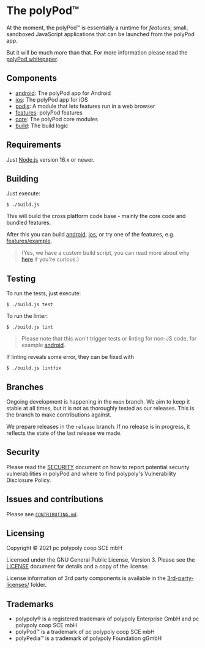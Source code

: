 # The polyPod™

At the moment, the polyPod™ is essentially a runtime for _features_; small,
sandboxed JavaScript applications that can be launched from the polyPod app.

But it will be much more than that. For more information please read the
[polyPod whitepaper](https://polypoly.coop/static/polypoly_Whitepaper_polyPod.pdf).

## Components

- [android](android): The polyPod app for Android
- [ios](ios): The polyPod app for iOS
- [podjs](podjs): A module that lets features run in a web browser
- [features](features): polyPod features
- [core](core): The polyPod core modules
- [build](build): The build logic

## Requirements

Just [Node.js](https://nodejs.org/) version 16.x or newer.

## Building

Just execute:

    $ ./build.js

This will build the cross platform code base - mainly the core code and bundled
features.

After this you can build [android](android), [ios](ios), or try one of the
features, e.g. [features/example](features/example).

> (Yes, we have a custom build script, you can read more about why [here](build)
> if you're curious.)

## Testing

To run the tests, just execute:

    $ ./build.js test

To run the linter:

    $ ./build.js lint

> Please note that this won't trigger tests or linting for non-JS code, for
example [android](android).

If linting reveals some error, they can be fixed with 

    $ ./build.js lintfix

## Branches

Ongoing development is happening in the `main` branch. We aim to keep it stable
at all times, but it is not as thoroughly tested as our releases. This is the
branch to make contributions against.

We prepare releases in the `release` branch. If no release is in progress, it
reflects the state of the last release we made.

## Security

Please read the [SECURITY](SECURITY.md) document on how to report potential
security vulnerabilities in polyPod and where to find polypoly's Vulnerability
Disclosure Policy.

## Issues and contributions

Please see [`CONTRIBUTING.md`](CONTRIBUTING.md).

## Licensing

Copyright © 2021 pc polypoly coop SCE mbH

Licensed under the GNU General Public License, Version 3.
Please see the [LICENSE](LICENSE) document for details and a copy of the license.

License information of 3rd party components is available in the
[3rd-party-licenses/](3rd-party-licenses) folder.

## Trademarks

- polypoly® is a registered trademark of polypoly Enterprise GmbH and pc polypoly coop SCE mbH
- polyPod™ is a trademark of pc polypoly coop SCE mbH
- polyPedia™ is a trademark of polypoly Foundation gGmbH

